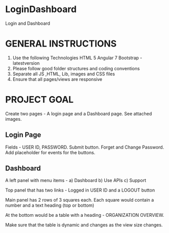 # LoginDashboard
Login and Dashboard

GENERAL INSTRUCTIONS
=====================

1. Use the following Technologies
  HTML 5
  Angular 7
  Bootstrap - latestversion
2. Please follow good folder structures and coding conventions
3. Separate all JS ,HTML, Lib, images and CSS files
4. Ensure that all pages/views are responsive

PROJECT GOAL
============

Create two pages - A login page and a Dashboard page. See attached images.

Login Page
----------
Fields - USER ID, PASSWORD.
Submit button. Forget and Change Password. 
Add placeholder for events for the buttons.

Dashboard
---------

A left panel with menu items - 
a) Dashboard
b) Use APIs
c) Support

Top panel that has two links - Logged in USER ID and a LOGOUT button

Main panel has 2 rows of 3 squares each. Each square would contain a number and a text heading (top or bottom)

At the bottom would be a table with a heading - ORGANIZATION OVERVIEW. 

Make sure that the table is dynamic and changes as the view size changes.


